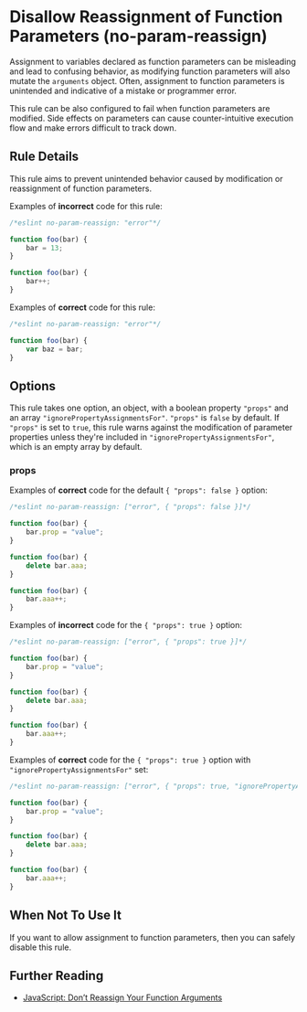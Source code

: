 # Disallow Reassignment of Function Parameters (no-param-reassign)

Assignment to variables declared as function parameters can be misleading and lead to confusing behavior, as modifying function parameters will also mutate the `arguments` object. Often, assignment to function parameters is unintended and indicative of a mistake or programmer error.

This rule can be also configured to fail when function parameters are modified. Side effects on parameters can cause counter-intuitive execution flow and make errors difficult to track down.

## Rule Details

This rule aims to prevent unintended behavior caused by modification or reassignment of function parameters.

Examples of **incorrect** code for this rule:

```js
/*eslint no-param-reassign: "error"*/

function foo(bar) {
    bar = 13;
}

function foo(bar) {
    bar++;
}
```

Examples of **correct** code for this rule:

```js
/*eslint no-param-reassign: "error"*/

function foo(bar) {
    var baz = bar;
}
```

## Options

This rule takes one option, an object, with a boolean property `"props"` and an array `"ignorePropertyAssignmentsFor"`. `"props"` is `false` by default. If `"props"` is set to `true`, this rule warns against the modification of parameter properties unless they're included in `"ignorePropertyAssignmentsFor"`, which is an empty array by default.

### props

Examples of **correct** code for the default `{ "props": false }` option:

```js
/*eslint no-param-reassign: ["error", { "props": false }]*/

function foo(bar) {
    bar.prop = "value";
}

function foo(bar) {
    delete bar.aaa;
}

function foo(bar) {
    bar.aaa++;
}
```

Examples of **incorrect** code for the `{ "props": true }` option:

```js
/*eslint no-param-reassign: ["error", { "props": true }]*/

function foo(bar) {
    bar.prop = "value";
}

function foo(bar) {
    delete bar.aaa;
}

function foo(bar) {
    bar.aaa++;
}
```

Examples of **correct** code for the `{ "props": true }` option with `"ignorePropertyAssignmentsFor"` set:

```js
/*eslint no-param-reassign: ["error", { "props": true, "ignorePropertyAssignmentsFor": ["bar"] }]*/

function foo(bar) {
    bar.prop = "value";
}

function foo(bar) {
    delete bar.aaa;
}

function foo(bar) {
    bar.aaa++;
}
```


## When Not To Use It

If you want to allow assignment to function parameters, then you can safely disable this rule.

## Further Reading

* [JavaScript: Don’t Reassign Your Function Arguments](http://spin.atomicobject.com/2011/04/10/javascript-don-t-reassign-your-function-arguments/)
